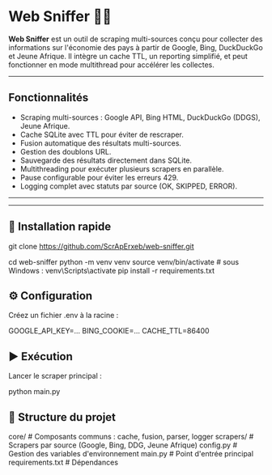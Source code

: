 # Web Sniffer 🕵️‍♂️

**Web Sniffer** est un outil de scraping multi-sources conçu pour collecter des informations sur l'économie des pays à partir de Google, Bing, DuckDuckGo et Jeune Afrique. Il intègre un cache TTL, un reporting simplifié, et peut fonctionner en mode multithread pour accélérer les collectes.

---

## Fonctionnalités

- Scraping multi-sources : Google API, Bing HTML, DuckDuckGo (DDGS), Jeune Afrique.
- Cache SQLite avec TTL pour éviter de rescraper.
- Fusion automatique des résultats multi-sources.
- Gestion des doublons URL.
- Sauvegarde des résultats directement dans SQLite.
- Multithreading pour exécuter plusieurs scrapers en parallèle.
- Pause configurable pour éviter les erreurs 429.
- Logging complet avec statuts par source (OK, SKIPPED, ERROR).

---
---
## 🚀 Installation rapide


git clone https://github.com/ScrApErxeb/web-sniffer.git

cd web-sniffer
python -m venv venv
source venv/bin/activate  # sous Windows : venv\Scripts\activate
pip install -r requirements.txt

## ⚙️ Configuration

Créez un fichier .env à la racine :

GOOGLE_API_KEY=...
BING_COOKIE=...
CACHE_TTL=86400

## ▶️ Exécution

Lancer le scraper principal :

python main.py

## 🧩 Structure du projet
core/              # Composants communs : cache, fusion, parser, logger
scrapers/          # Scrapers par source (Google, Bing, DDG, Jeune Afrique)
config.py          # Gestion des variables d'environnement
main.py            # Point d'entrée principal
requirements.txt   # Dépendances
